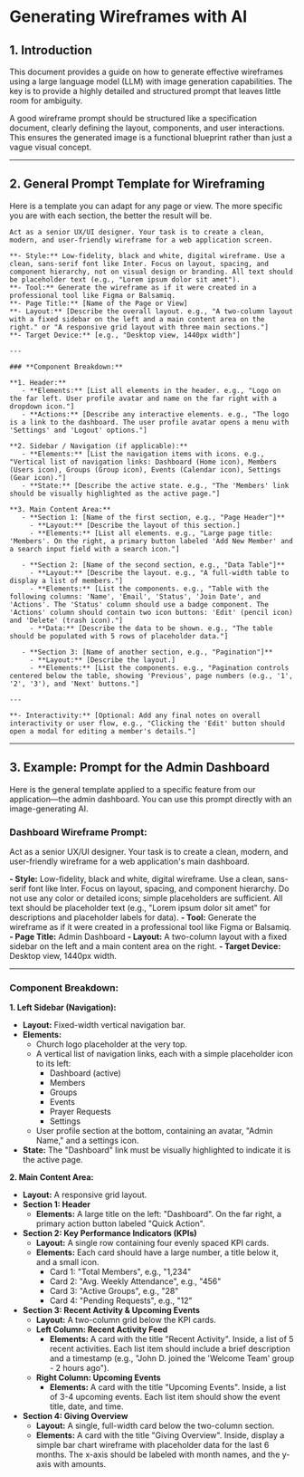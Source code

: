 # Generating Wireframes with AI

## 1. Introduction
This document provides a guide on how to generate effective wireframes using a large language model (LLM) with image generation capabilities. The key is to provide a highly detailed and structured prompt that leaves little room for ambiguity.

A good wireframe prompt should be structured like a specification document, clearly defining the layout, components, and user interactions. This ensures the generated image is a functional blueprint rather than just a vague visual concept.

---

## 2. General Prompt Template for Wireframing

Here is a template you can adapt for any page or view. The more specific you are with each section, the better the result will be.

```
Act as a senior UX/UI designer. Your task is to create a clean, modern, and user-friendly wireframe for a web application screen.

**- Style:** Low-fidelity, black and white, digital wireframe. Use a clean, sans-serif font like Inter. Focus on layout, spacing, and component hierarchy, not on visual design or branding. All text should be placeholder text (e.g., "Lorem ipsum dolor sit amet").
**- Tool:** Generate the wireframe as if it were created in a professional tool like Figma or Balsamiq.
**- Page Title:** [Name of the Page or View]
**- Layout:** [Describe the overall layout. e.g., "A two-column layout with a fixed sidebar on the left and a main content area on the right." or "A responsive grid layout with three main sections."]
**- Target Device:** [e.g., "Desktop view, 1440px width"]

---

### **Component Breakdown:**

**1. Header:**
   - **Elements:** [List all elements in the header. e.g., "Logo on the far left. User profile avatar and name on the far right with a dropdown icon."]
   - **Actions:** [Describe any interactive elements. e.g., "The logo is a link to the dashboard. The user profile avatar opens a menu with 'Settings' and 'Logout' options."]

**2. Sidebar / Navigation (if applicable):**
   - **Elements:** [List the navigation items with icons. e.g., "Vertical list of navigation links: Dashboard (Home icon), Members (Users icon), Groups (Group icon), Events (Calendar icon), Settings (Gear icon)."]
   - **State:** [Describe the active state. e.g., "The 'Members' link should be visually highlighted as the active page."]

**3. Main Content Area:**
   - **Section 1: [Name of the first section, e.g., "Page Header"]**
     - **Layout:** [Describe the layout of this section.]
     - **Elements:** [List all elements. e.g., "Large page title: 'Members'. On the right, a primary button labeled 'Add New Member' and a search input field with a search icon."]

   - **Section 2: [Name of the second section, e.g., "Data Table"]**
     - **Layout:** [Describe the layout. e.g., "A full-width table to display a list of members."]
     - **Elements:** [List the components. e.g., "Table with the following columns: 'Name', 'Email', 'Status', 'Join Date', and 'Actions'. The 'Status' column should use a badge component. The 'Actions' column should contain two icon buttons: 'Edit' (pencil icon) and 'Delete' (trash icon)."]
     - **Data:** [Describe the data to be shown. e.g., "The table should be populated with 5 rows of placeholder data."]

   - **Section 3: [Name of another section, e.g., "Pagination"]**
     - **Layout:** [Describe the layout.]
     - **Elements:** [List the components. e.g., "Pagination controls centered below the table, showing 'Previous', page numbers (e.g., '1', '2', '3'), and 'Next' buttons."]

---

**- Interactivity:** [Optional: Add any final notes on overall interactivity or user flow, e.g., "Clicking the 'Edit' button should open a modal for editing a member's details."]
```

---

## 3. Example: Prompt for the Admin Dashboard

Here is the general template applied to a specific feature from our application—the admin dashboard. You can use this prompt directly with an image-generating AI.

### **Dashboard Wireframe Prompt:**

Act as a senior UX/UI designer. Your task is to create a clean, modern, and user-friendly wireframe for a web application's main dashboard.

**- Style:** Low-fidelity, black and white, digital wireframe. Use a clean, sans-serif font like Inter. Focus on layout, spacing, and component hierarchy. Do not use any color or detailed icons; simple placeholders are sufficient. All text should be placeholder text (e.g., "Lorem ipsum dolor sit amet" for descriptions and placeholder labels for data).
**- Tool:** Generate the wireframe as if it were created in a professional tool like Figma or Balsamiq.
**- Page Title:** Admin Dashboard
**- Layout:** A two-column layout with a fixed sidebar on the left and a main content area on the right.
**- Target Device:** Desktop view, 1440px width.

---

### **Component Breakdown:**

**1. Left Sidebar (Navigation):**
   - **Layout:** Fixed-width vertical navigation bar.
   - **Elements:**
     - Church logo placeholder at the very top.
     - A vertical list of navigation links, each with a simple placeholder icon to its left:
       - Dashboard (active)
       - Members
       - Groups
       - Events
       - Prayer Requests
       - Settings
     - User profile section at the bottom, containing an avatar, "Admin Name," and a settings icon.
   - **State:** The "Dashboard" link must be visually highlighted to indicate it is the active page.

**2. Main Content Area:**
   - **Layout:** A responsive grid layout.
   - **Section 1: Header**
     - **Elements:** A large title on the left: "Dashboard". On the far right, a primary action button labeled "Quick Action".
   - **Section 2: Key Performance Indicators (KPIs)**
     - **Layout:** A single row containing four evenly spaced KPI cards.
     - **Elements:** Each card should have a large number, a title below it, and a small icon.
       - Card 1: "Total Members", e.g., "1,234"
       - Card 2: "Avg. Weekly Attendance", e.g., "456"
       - Card 3: "Active Groups", e.g., "28"
       - Card 4: "Pending Requests", e.g., "12"
   - **Section 3: Recent Activity & Upcoming Events**
     - **Layout:** A two-column grid below the KPI cards.
     - **Left Column: Recent Activity Feed**
       - **Elements:** A card with the title "Recent Activity". Inside, a list of 5 recent activities. Each list item should include a brief description and a timestamp (e.g., "John D. joined the 'Welcome Team' group - 2 hours ago").
     - **Right Column: Upcoming Events**
       - **Elements:** A card with the title "Upcoming Events". Inside, a list of 3-4 upcoming events. Each list item should show the event title, date, and time.
   - **Section 4: Giving Overview**
     - **Layout:** A single, full-width card below the two-column section.
     - **Elements:** A card with the title "Giving Overview". Inside, display a simple bar chart wireframe with placeholder data for the last 6 months. The x-axis should be labeled with month names, and the y-axis with amounts.
